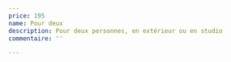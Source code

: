 ```yaml
---
price: 195
name: Pour deux
description: Pour deux personnes, en extérieur ou en studio
commentaire: ''

---
```

